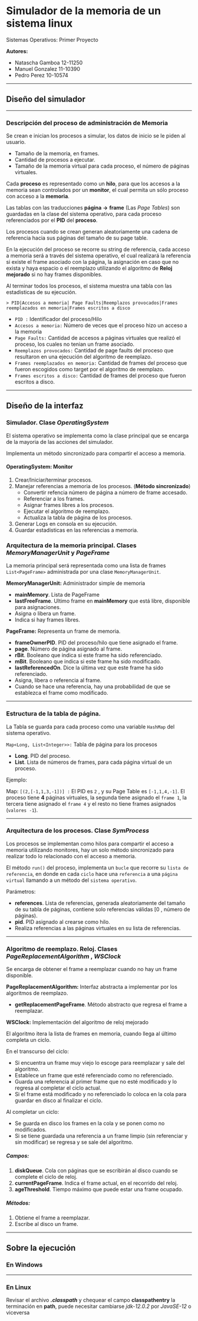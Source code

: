 # **Simulador de la memoria de un sistema linux**
Sistemas Operativos: Primer Proyecto

**Autores:**
 *  Natascha Gamboa     12-11250
 * 	Manuel  Gonzalez    11-10390
 * 	Pedro   Perez       10-10574

---
## **Diseño del simulador**
---

### **Descripción del proceso de administración de Memoria**

Se crean e inician los procesos a simular, los datos de inicio se le piden al usuario. 

* Tamaño de la memoria, en frames.
* Cantidad de procesos a ejecutar.
* Tamaño de la memoria virtual para cada proceso, el número de páginas virtuales.

Cada **proceso** es representado como un **hilo**, para que los accesos a la memoria 
sean controlados por un **monitor**, el cual permita un sólo proceso con acceso a la **memoria**.

Las tablas con las traducciones **página** **->** **frame** (Las *Page Tables*) 
son guardadas en la clase del sistema operativo, para cada proceso referenciados 
por el **PID** del **proceso**. 

Los procesos cuando se crean generan aleatoriamente una cadena de referencia 
hacia sus páginas del tamaño de su page table.

En la ejecución del proceso se recorre su string de referencia, cada acceso a memoria será a través del sistema operativo, el cual realizará la referencia si existe el frame asociado con la página, la asignación en caso que no exista y haya espacio o el reemplazo utilizando el algoritmo de **Reloj mejorado** si no hay frames disponibles.

Al terminar todos los procesos, el sistema muestra una tabla con las estadisticas de su ejecución.

```> PID|Accesos a memoria| Page Faults|Reemplazos provocados|Frames reemplazados en memoria|Frames escritos a disco```
    
* ```PID :``` Identificador del proceso/Hilo
* ```Accesos a memoria:``` Número de veces que el proceso hizo un acceso a la memoria
* ```Page Faults:``` Cantidad de accesos a páginas virtuales que realizó el proceso, los cuales no tenian un frame asociado.
* ```Reemplazos provocados:``` Cantidad de page faults del proceso que resultaron en una ejecución del algoritmo de reemplazo.
* ```Frames reemplazados en memoria:``` Cantidad de frames del proceso que fueron escogidos como target por el algoritmo de reemplazo.
* ```Frames escritos a disco:``` Cantidad de frames del proceso que fueron escritos a disco.

---
Diseño de la interfaz
---

### **Simulador. Clase *OperatingSystem***

El sistema operativo se implementa como la clase principal que se encarga de la 
mayoria de las acciones del simulador.

Implementa un método sincronizado para compartir el acceso a memoria.
	
#### **OperatingSystem: Monitor**
1. Crear/Iniciar/terminar procesos.
2.  Manejar referencias a memoria de los procesos. (**Método sincronizado**)
    * Convertir refencia número de página a número de frame accesado.
    * Referenciar a los frames.
    * Asignar frames libres a los procesos.
    * Ejecutar el algoritmo de reemplazo.
    * Actualiza la tabla de página de los procesos.
3. Generar Logs en consola en su ejecución.
4. Guardar estadisticas en las referencias a memoria.

### **Arquitectura de la memoria principal. Clases *MemoryManagerUnit* y *PageFrame***


La memoria principal será representada como una lista de frames `List<PageFrame>` administrada por una clase  `MemoryManagerUnit`.

**MemoryManagerUnit:** Administrador simple de memoria
+ **mainMemory**. Lista de PageFrame
+ **lastFreeFrame**. Ultimo frame en **mainMemory** que está libre, disponible para asignaciones.
+ Asigna o libera un frame.
+ Indica si hay frames libres.


**PageFrame:** Representa un frame de memoria.
+ **frameOwnerPID**. PID del proceso/hilo que tiene asignado el frame.
+ **page**. Número de página asignado al frame.
+ **rBit**. Booleano que indica si este frame ha sido referenciado.
+ **mBit**. Booleano que indica si este frame ha sido modificado.
+ **lastReferencedOn**. Dice la última vez que este frame ha sido referenciado.
+ Asigna, libera o referencia al frame.
+ Cuando se hace una referencia, hay una probabilidad de que se establezca el frame como modificado.


---

### **Estructura de la tabla de página.**

La Tabla se guarda para cada proceso como una variable `HashMap` del sistema operativo.

`Map<Long, List<Integer>>:` Tabla de página para los procesos
+ **Long**. PID del proceso.
+ **List<Integer>**. Lista de números de frames, para cada página virtual de un proceso.

Ejemplo:

Map:
`[(2,[-1,1,3,-1])] :` El PID es `2` , y su Page Table es `[-1,1,4,-1]`. El proceso tiene **4** páginas virtuales, la segunda tiene asignado el `frame 1`, la tercera tiene asignado el `frame 4` y el resto no tiene frames asignados (`valores -1`).

---

### **Arquitectura de los procesos. Clase *SymProcess***

Los procesos se implementan como hilos para compartir el acceso a memoria utilizando monitores, hay un solo método sincronizado para realizar todo lo relacionado con el acceso a memoria.

El método `run()` del proceso, implementa un `bucle` que recorre su `lista de referencia`, en donde en cada `ciclo` hace una `referencia` a una `página virtual` llamando a un método del `sistema operativo`.

Parámetros:
+ **references**. Lista de referencias, generada aleatoriamente del tamaño de su tabla de páginas, contiene solo referencias válidas [0 , número de páginas).
+ **pid**. PID asignado al crearse como hilo.
+ Realiza referencias a las páginas virtuales en su lista de referencias.

---

### **Algoritmo de reemplazo. Reloj. Clases *PageReplacementAlgorithm* , *WSClock***

Se encarga de obtener el frame a reemplazar cuando no hay un frame disponible.

**PageReplacementAlgorithm:** Interfaz abstracta a implementar por los algoritmos de reemplazo.
+ **getReplacementPageFrame**. Método abstracto que regresa el frame a reemplazar.


**WSClock:** Implementación del algoritmo de reloj mejorado

El algoritmo itera la lista de frames en memoria, cuando llega al último completa un ciclo.

En el transcurso del ciclo: 
* Si encuentra un frame muy viejo lo escoge para reemplazar y sale del algoritmo.
* Establece un frame que esté referenciado como no referenciado.
* Guarda una referencia al primer frame que no esté modificado y lo regresa al completar el ciclo actual.
* Si el frame está modificado y no referenciado lo coloca en la cola para guardar en disco  al finalizar el ciclo.

Al completar un ciclo:
* Se guarda en disco los frames en la cola y se ponen como no modificados.
* Si se tiene guardada una referencia a un frame limpio (sin referenciar y sin modificar) se regresa y se sale del algoritmo.

##### **Campos:**
1) **diskQueue**. Cola con páginas que se escribirán al disco cuando se complete el ciclo de reloj.
2) **currentPageFrame**. Indica el frame actual, en el recorrido del reloj.
3) **ageThreshold**. Tiempo máximo que puede estar una frame ocupado.
##### **Métodos:**
1) Obtiene el frame a reemplazar.
2) Escribe al disco un frame.

---
Sobre la ejecución
---

### En Windows

---

### En Linux
Revisar el archivo ***.classpath*** y chequear el campo **classpathentry** la
terminación en **path**, puede necesitar cambiarse *jdk-12.0.2* por *JavaSE-12*
o viceversa